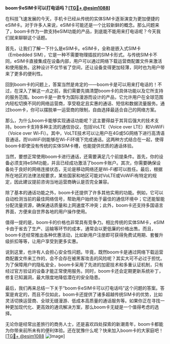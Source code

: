 **boom卡eSIM卡可以打电话吗？[[TG💪+ @esim1088](https://t.me/s/esim1088)]**

在科技飞速发展的今天，手机卡已经从传统的实体SIM卡逐渐演变为更加便捷的eSIM卡。对于许多人来说，eSIM卡可能还是一个比较新鲜的概念。那么问题来了，boom卡作为一款支持eSIM功能的产品，到底能不能用来打电话呢？今天我们就来聊聊这个话题。

首先，让我们了解一下什么是eSIM卡。eSIM卡，全称是嵌入式SIM卡（Embedded SIM），它是一种不需要物理插拔的SIM卡形式。与传统SIM卡不同，eSIM卡直接集成在设备内部，用户可以通过网络下载运营商配置文件来激活和使用服务。这种设计不仅节省了空间，还让设备变得更加轻薄，同时也为用户带来了更多的便利性。

回到boom卡的问题上，答案当然是肯定的——boom卡是可以用来打电话的！不过，在深入了解这一点之前，我们需要先搞清楚boom卡的具体功能以及它所支持的服务范围。boom卡是一款专为国际漫游而设计的产品，它允许用户在全球范围内轻松切换不同的网络运营商，享受稳定且实惠的通话、短信和数据流量服务。通过boom卡，你可以摆脱单一运营商的限制，自由选择最适合自己的网络方案。

那么，为什么boom卡能够实现通话功能呢？这主要得益于其背后强大的技术支持。boom卡支持多种主流的通信协议，包括VoLTE（Voice over LTE）和VoWiFi（Voice over Wi-Fi）。其中，VoLTE技术可以让用户在4G或5G网络下进行高清语音通话，而VoWiFi则能够在Wi-Fi环境下完成通话。这两种方式结合在一起，使得boom卡即使没有传统的实体SIM卡槽，也能提供优质的通话体验。

当然，要想正常使用boom卡进行通话，还需要满足几个前提条件。首先，你的设备必须支持eSIM功能，并且已经成功激活了boom卡账户。其次，你需要确保设备处于良好的网络连接状态，无论是移动网络还是Wi-Fi都可以胜任。最后，根据所在地区的法律法规要求，某些国家和地区可能对VoLTE或VoWiFi有特定的规定，因此建议提前咨询当地运营商确认是否完全兼容。

除了基本的通话功能之外，boom卡还提供了许多其他实用的功能。例如，它可以自动检测当前的最佳网络信号，帮助用户始终处于最佳的通信环境中；它还能智能分配流量资源，确保通话质量和上网速度不冲突；此外，boom卡还支持多国语言界面，方便来自世界各地的用户操作使用。

值得一提的是，boom卡的价格也非常具有竞争力。相比传统的实体SIM卡，eSIM卡由于省去了生产、运输等环节的成本，通常会以更低廉的价格出售。而且，boom卡还经常推出各种优惠活动，比如新用户注册即可获得免费试用期、套餐升级折扣等等，让用户享受到更多实惠。

说到这里，也许有人会担心安全性问题。毕竟，既然boom卡是通过网络下载运营商配置文件来工作的，会不会存在被黑客攻击的风险呢？其实大可不必过于担忧。为了保障用户的隐私安全，boom卡采用了先进的加密技术和多重认证机制，只有经过官方验证的设备才能正常使用服务。同时，boom卡还会定期更新系统补丁，修复已知漏洞，最大限度地降低潜在的安全隐患。

最后，我们再来总结一下关于“boom卡eSIM卡可以打电话吗”这个问题的答案。答案是肯定的，而且不仅如此，boom卡还提供了诸多超越传统SIM卡的优势，比如灵活切换运营商、全球无缝漫游、低成本高质量的通话服务等。如果你正在寻找一种更加现代化、更高效的通讯解决方案，那么boom卡无疑是一个值得考虑的选择。

无论你是经常出差旅行的商务人士，还是喜欢四处探索的新潮青年，boom卡都能为你带来前所未有的便利体验。还在犹豫什么呢？快来加入boom卡的大家庭吧！[[TG💪+ @esim1088](https://t.me/s/esim1088) ![Image](https://i.postimg.cc/4NQfJmqS/Snipaste-2025-05-13-00-14-12.png)]